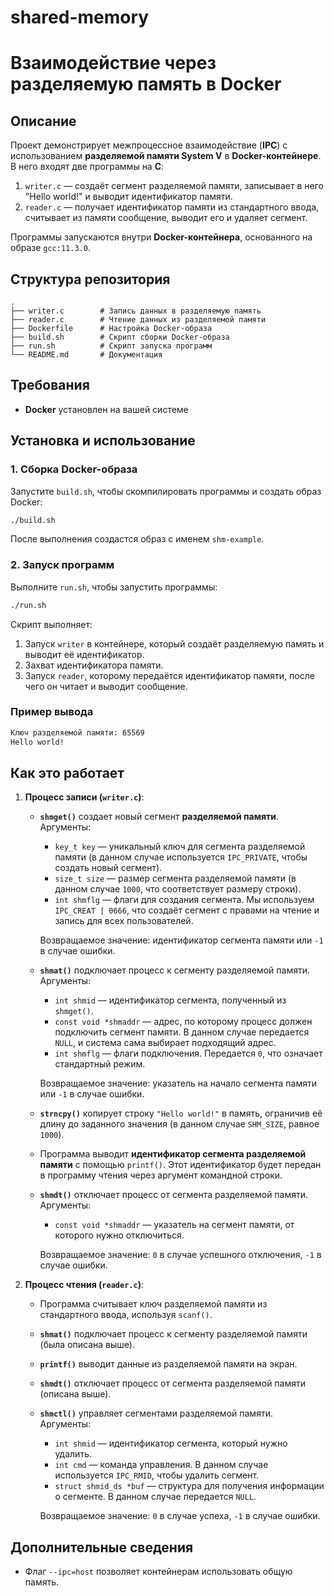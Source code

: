 # shared-memory
# Взаимодействие через разделяемую память в Docker

## Описание
Проект демонстрирует межпроцессное взаимодействие (**IPC**) с использованием **разделяемой памяти System V** в **Docker-контейнере**. В него входят две программы на **C**:

1. `writer.c` — создаёт сегмент разделяемой памяти, записывает в него "Hello world!" и выводит идентификатор памяти.
2. `reader.c` — получает идентификатор памяти из стандартного ввода, считывает из памяти сообщение, выводит его и удаляет сегмент.

Программы запускаются внутри **Docker-контейнера**, основанного на образе `gcc:11.3.0`.

## Структура репозитория
```
.
├── writer.c        # Запись данных в разделяемую память
├── reader.c        # Чтение данных из разделяемой памяти
├── Dockerfile      # Настройка Docker-образа
├── build.sh        # Скрипт сборки Docker-образа
├── run.sh          # Скрипт запуска программ
└── README.md       # Документация
```

## Требования
- **Docker** установлен на вашей системе

## Установка и использование

### 1. Сборка Docker-образа
Запустите `build.sh`, чтобы скомпилировать программы и создать образ Docker:
```sh
./build.sh
```
После выполнения создастся образ с именем `shm-example`.

### 2. Запуск программ
Выполните `run.sh`, чтобы запустить программы:
```sh
./run.sh
```
Скрипт выполняет:
1. Запуск `writer` в контейнере, который создаёт разделяемую память и выводит её идентификатор.
2. Захват идентификатора памяти.
3. Запуск `reader`, которому передаётся идентификатор памяти, после чего он читает и выводит сообщение.

### Пример вывода
```sh
Ключ разделяемой памяти: 65569
Hello world!
```

## Как это работает

1. **Процесс записи (`writer.c`)**:
   - **`shmget()`** создает новый сегмент **разделяемой памяти**.  
     Аргументы:
     - `key_t key` — уникальный ключ для сегмента разделяемой памяти (в данном случае используется `IPC_PRIVATE`, чтобы создать новый сегмент).
     - `size_t size` — размер сегмента разделяемой памяти (в данном случае `1000`, что соответствует размеру строки).
     - `int shmflg` — флаги для создания сегмента. Мы используем `IPC_CREAT | 0666`, что создаёт сегмент с правами на чтение и запись для всех пользователей.
     
     
     Возвращаемое значение: идентификатор сегмента памяти или `-1` в случае ошибки.

   - **`shmat()`** подключает процесс к сегменту разделяемой памяти.  
     Аргументы:
     - `int shmid` — идентификатор сегмента, полученный из `shmget()`.
     - `const void *shmaddr` — адрес, по которому процесс должен подключить сегмент памяти. В данном случае передается `NULL`, и система сама выбирает подходящий адрес.
     - `int shmflg` — флаги подключения. Передается `0`, что означает стандартный режим.
     
     
     Возвращаемое значение: указатель на начало сегмента памяти или `-1` в случае ошибки.

   - **`strncpy()`** копирует строку `"Hello world!"` в память, ограничив её длину до заданного значения (в данном случае `SHM_SIZE`, равное `1000`).  
   
   - Программа выводит **идентификатор сегмента разделяемой памяти** с помощью `printf()`. Этот идентификатор будет передан в программу чтения через аргумент командной строки.

   - **`shmdt()`**  отключает процесс от сегмента разделяемой памяти.  
     Аргументы:
     - `const void *shmaddr` — указатель на сегмент памяти, от которого нужно отключиться.


     Возвращаемое значение: `0` в случае успешного отключения, `-1` в случае ошибки.

2. **Процесс чтения (`reader.c`)**:
   - Программа считывает ключ разделяемой памяти из стандартного ввода, используя `scanf()`.
   
   - **`shmat()`**  подключает процесс к сегменту разделяемой памяти (была описана выше).  
     
   - **`printf()`**  выводит данные из разделяемой памяти на экран.  
     
   - **`shmdt()`**  отключает процесс от сегмента разделяемой памяти (описана выше).  
     
   - **`shmctl()`** управляет сегментами разделяемой памяти.  
     Аргументы:
     - `int shmid` — идентификатор сегмента, который нужно удалить.
     - `int cmd` — команда управления. В данном случае используется `IPC_RMID`, чтобы удалить сегмент.
     - `struct shmid_ds *buf` — структура для получения информации о сегменте. В данном случае передается `NULL`.
     
     
     Возвращаемое значение: `0` в случае успеха, `-1` в случае ошибки.


## Дополнительные сведения
- Флаг `--ipc=host` позволяет контейнерам использовать общую память.
